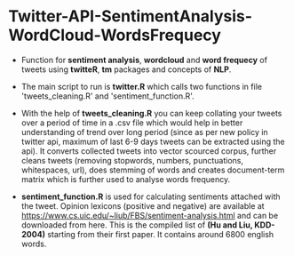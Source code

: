 # Twitter-API-SentimentAnalysis-WordCloud-WordsFrequecy
* Function for **sentiment analysis**, **wordcloud** and **word frequecy** of tweets using **twitteR**, **tm** packages and concepts of **NLP**.

* The main script to run is **twitter.R** which calls two functions in file 'tweets_cleaning.R' and 'sentiment_function.R'. 

* With the help of **tweets_cleaning.R** you can keep collating your tweets over a period of time in a .csv file which would help in better understanding of trend over long period (since as per new policy in twitter api, maximum of last 6-9 days tweets can be extracted using the api). It converts collected tweets into vector scourced corpus, further cleans tweets (removing stopwords, numbers, punctuations, whitespaces, url), does stemming of words and creates document-term matrix which is further used to analyse words frequency.

* **sentiment_function.R** is used for calculating sentiments attached with the tweet. Opinion lexicons (positive and negative) are available at https://www.cs.uic.edu/~liub/FBS/sentiment-analysis.html and can be downloaded from here. This is the compiled list of **(Hu and Liu, KDD-2004)** starting from their first paper. It contains around 6800 english words.
